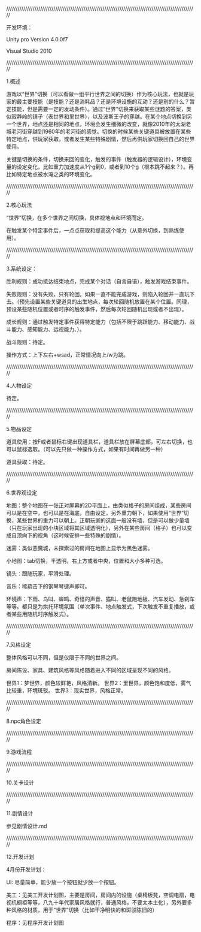 /////////////////////////////////////////////////////////////////////////////////////////////////////

开发环境：

Unity pro Version 4.0.0f7

Visual Studio 2010


/////////////////////////////////////////////////////////////////////////////////////////////////////

1.概述

游戏以“世界”切换（可以看做一组平行世界之间的切换）作为核心玩法，也就是玩家的最主要技能（是技能？还是消耗品？还是环境设施的互动？还是别的什么？暂定技能，但是需要一定的发动条件）。通过“世界”切换来获取某些谜题的答案，类似寂静岭的镜子（表世界和里世界），以及波斯王子的穿越。在某个地点切换到另一个世界，地点还是相同的地点，环境会发生细微的改变，就像2010年的太湖老城老河街穿越到1960年的老河街的感觉。切换的时候某些关键道具被放置在某些特定地点，供玩家获取，或者发生某些特殊剧情，然后再供玩家切换回自己的世界使用。

关键是切换的条件，切换来回的变化，触发的事件（触发器的逻辑设计），环境变量的设定变化，比如重力加速度从1个g到0，或者到10个g（根本跳不起来？）。再比如特定地点被水淹之类的环境变化。

/////////////////////////////////////////////////////////////////////////////////////////////////////

2.核心玩法

“世界”切换，在多个世界之间切换，具体视地点和环境而定。

在触发某个特定事件后，一点点获取和提高这个能力（从意外切换，到熟练使用）。

/////////////////////////////////////////////////////////////////////////////////////////////////////

3.系统设定：

胜利规则：成功抵达结束地点，完成某个对话（自言自语），触发游戏结束事件。

失败规则：没有失败，只有轮回。如果一直不能完成游戏，则陷入轮回并一直玩下去。（预先设置某些关键道具的出生地点，每次轮回随机放置在某个位置。同理，预设某些随机位置或者时序的触发事件，然后每次轮回随机出现或者不出现）。

成长规则：通过触发特定事件获得特定能力（包括不限于跳跃能力、移动能力、战斗能力、感知能力、远视能力、）。

战斗规则：待定。

操作方式：上下左右+wsad，正常情况向上/w为跳。



/////////////////////////////////////////////////////////////////////////////////////////////////////

4.人物设定

待定。

/////////////////////////////////////////////////////////////////////////////////////////////////////

5.物品设定

道具使用：按F或者鼠标右键出现道具栏，道具栏放在屏幕底部，可左右切换，也可以鼠标选取。（可以先只做一种操作方式，如果有时间再做另一种）

道具获取：待定。

/////////////////////////////////////////////////////////////////////////////////////////////////////

6.世界观设定

地图：整个地图在一张正对屏幕的2D平面上，由类似格子的房间组成，某些房间可以是在空中，也可以是在海底，自由设定，另外重力朝下，如果使用“世界”切换，某些世界的重力可以朝上。正朝玩家的这面一般没有墙，但是可以做少量墙（只在玩家出现的小块区域将其区域透明化），另外在某些房间（格子）也可以变成自顶向下的视角（这时候安排一些特殊的剧情）。

迷雾：类似恶魔城，未探索过的房间在地图上显示为黑色迷雾。

小地图：tab切换，半透明，右上方或者中央，位置和大小多种可选。

镜头：跟随玩家，平滑处理。

音乐：稀疏击下的钢琴琴键声即可。

环境声：下雨、鸟叫、蝉鸣、奇怪的声音、猫叫、老鼠跑地板、汽车发动、急刹车等等。都只是为烘托环境氛围（单次事件、地点触发式，下次触发不重复播放，或者某些用随机时序触发式）。

/////////////////////////////////////////////////////////////////////////////////////////////////////

7.风格设定

整体风格可以不同，但是仅限于不同的世界之间。

房间陈设、家具、建筑风格等风格随着进入不同的区域呈现不同的风格。

世界1：梦世界，颜色较鲜艳，风格清新。
世界2：里世界，颜色饱和度低，雾气比较重，环境斑驳。
世界3：现实世界，风格正常。

/////////////////////////////////////////////////////////////////////////////////////////////////////

8.npc角色设定



/////////////////////////////////////////////////////////////////////////////////////////////////////

9.游戏流程

/////////////////////////////////////////////////////////////////////////////////////////////////////

10.关卡设计


/////////////////////////////////////////////////////////////////////////////////////////////////////

11.剧情设计

参见剧情设计.md

/////////////////////////////////////////////////////////////////////////////////////////////////////

12.开发计划

4月份开发计划：

UI: 尽量简单，能少放一个按钮就少放一个按钮。

美工：见美工开发计划图，主要是房间，房间内的设施（桌椅板凳，空调电扇，电视机橱柜等等，八九十年代家居风格就行，普通风格，不要太本土化），另外要多种风格的材质，用于“世界”切换（比如干净明快的和斑驳陈旧的）

程序：见程序开发计划图

